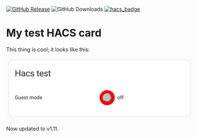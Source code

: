 [![GitHub Release](https://img.shields.io/github/release/neponn/hacs-test?style=for-the-badge&logo=github&label=Release)](https://github.com/neponn/hacs-test)
![GitHub Downloads](https://img.shields.io/github/downloads/neponn/hacs-test/latest/total?style=for-the-badge&label=Downloads)
[![hacs_badge](https://img.shields.io/badge/HACS-Default-41BDF5.svg?style=for-the-badge)](https://github.com/hacs/integration)

# My test HACS card

This thing is cool; it looks like this:

![card](card.png)

Now updated to v1.11.